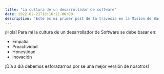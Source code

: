 ```yaml
---
title: "La cultura de un desarrollador de software"
date: 2022-02-21T18:16:21-06:00
description: 'Este es mi primer post de la travesía en la Misión de Backend con Node JS de Launch X.'
---
```


¡Hola! Para mí la cultura de un desarrollador de Software se debe basar en:

- Empatía
- Proactividad
- Honestidad
- Inovación

¡Día a día debemos esforazarnos por se una mejor versión de nosotros!
